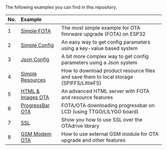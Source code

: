 The following examples you can find in this repository.

| No.  | Example                                         |                                                                                         |
| :--- | :---------------------------------------------- | :-------------------------------------------------------------------------------------- |
| 1    | [Simple FOTA](01-Simple%20FOTA)                 | The most simple example for OTA fimrware upgrade (FOTA) on ESP32                        |
| 2    | [Simple Config](02-Simple%20Config)             | An easy way to get config parameters using a key-value based system                     |
| 3    | [Json Config](03-Json%20Config)                 | A bit more complex way to get config parameters using a Json system                     |
| 4    | [Simple Resources](04-Simple%20Resources)       | How to download product resource files and save them to local storage (SPIFFS/LittleFS) |
| 5    | [HTML & Images OTA](05-HTML%20&%20Images%20OTA) | An advanced HTML server with FOTA and resource features                                 |
| 6    | [ProgressBar OTA](06-ProgressBar%20OTA)         | FOTA/OTA downloading progressbar on LCD (using TTGO/LILYGO board)                       |
| 7    | [SSL](07-SSL)                                      | Show you how to use SSL over the OTAdrive library                                       |
| 8    | [GSM Modem OTA](08-GSM%20Modem%20OTA)           | How to use external GSM module for OTA upgrade and other features                       |

